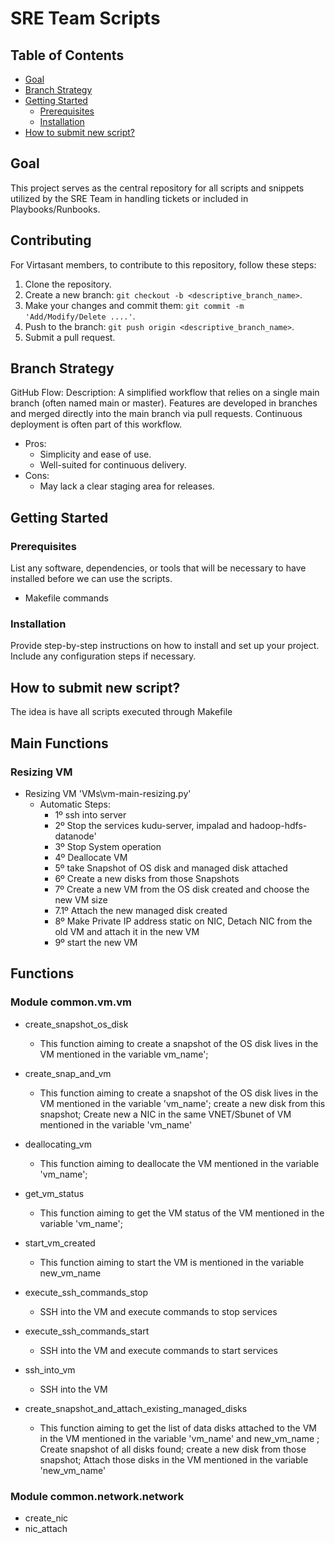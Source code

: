 # SRE Team Scripts

## Table of Contents
- [Goal](#Goal)
- [Branch Strategy](#Branch-Strategy)
- [Getting Started](#getting-started)
  - [Prerequisites](#prerequisites)
  - [Installation](#installation)
- [How to submit new script?](#How-to-submit-new-script)

 
## Goal
 
This project serves as the central repository for all scripts and snippets utilized by the SRE Team in handling tickets or included in Playbooks/Runbooks.
 
## Contributing
 
For Virtasant members, to contribute to this repository, follow these steps:
 
1. Clone the repository.
2. Create a new branch: `git checkout -b <descriptive_branch_name>`.
3. Make your changes and commit them: `git commit -m 'Add/Modify/Delete ....'`.
4. Push to the branch: `git push origin <descriptive_branch_name>`.
5. Submit a pull request.

## Branch Strategy
GitHub Flow:
Description: A simplified workflow that relies on a single main branch (often named main or master). Features are developed in branches and merged directly into the main branch via pull requests. Continuous deployment is often part of this workflow.
- Pros:
    - Simplicity and ease of use.
    - Well-suited for continuous delivery.
- Cons:
    - May lack a clear staging area for releases.

## Getting Started
 
### Prerequisites
 
List any software, dependencies, or tools that will be necessary to have installed before we can use the scripts.
- Makefile commands
 
### Installation
 
Provide step-by-step instructions on how to install and set up your project. Include any configuration steps if necessary.

## How to submit new script?
The idea is have all scripts executed through Makefile

## Main Functions

### Resizing VM
- Resizing VM 'VMs\vm-main-resizing.py'
  - Automatic Steps:
    - 1º ssh into server
    - 2º Stop the services kudu-server, impalad and hadoop-hdfs-datanode'
    - 3º Stop System operation
    - 4º Deallocate VM
    - 5º take Snapshot of OS disk and managed disk attached
    - 6º Create a new disks from those Snapshots 
    - 7º Create a new VM from the OS disk created and choose the new VM size 
    - 7.1º Attach the new managed disk created
    - 8º Make Private IP address static on NIC, Detach NIC from the old VM and attach it in the new VM
    - 9º start the new VM

## Functions
### Module common.vm.vm
- create_snapshot_os_disk
  - This function aiming to create a snapshot of the OS disk lives in the VM mentioned in the variable vm_name';

- create_snap_and_vm
  - This function aiming to create a snapshot of the OS disk lives in the VM mentioned in the variable 'vm_name'; create a new disk from this snapshot; Create new a NIC in the same VNET/Sbunet of VM mentioned in the variable 'vm_name'

- deallocating_vm
  - This function aiming to deallocate the VM mentioned in the variable 'vm_name';

- get_vm_status
  - This function aiming to get the VM status of the VM mentioned in the variable 'vm_name';

- start_vm_created
  - This function aiming to start the VM is mentioned in the variable new_vm_name

- execute_ssh_commands_stop
  - SSH into the VM and execute commands to stop services

- execute_ssh_commands_start
  - SSH into the VM and execute commands to start services

- ssh_into_vm
  - SSH into the VM 

- create_snapshot_and_attach_existing_managed_disks
  - This function aiming to get the list of data disks attached to the VM in the VM mentioned in the variable 'vm_name' and new_vm_name ; Create snapshot of all disks found; create a new disk from those snapshot; Attach those disks in the VM mentioned in the variable 'new_vm_name'

### Module common.network.network
- create_nic
- nic_attach